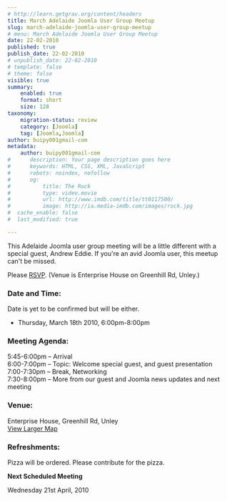 ```yaml
---
# http://learn.getgrav.org/content/headers
title: March Adelaide Joomla User Group Meetup
slug: march-adelaide-joomla-user-group-meetup
# menu: March Adelaide Joomla User Group Meetup
date: 22-02-2010
published: true
publish_date: 22-02-2010
# unpublish_date: 22-02-2010
# template: false
# theme: false
visible: true
summary:
    enabled: true
    format: short
    size: 128
taxonomy:
    migration-status: review
    category: [Joomla]
    tag: [Joomla,Joomla]
author: buipy001gmail-com
metadata:
    author: buipy001gmail-com
#      description: Your page description goes here
#      keywords: HTML, CSS, XML, JavaScript
#      robots: noindex, nofollow
#      og:
#          title: The Rock
#          type: video.movie
#          url: http://www.imdb.com/title/tt0117500/
#          image: http://ia.media-imdb.com/images/rock.jpg
#  cache_enable: false
#  last_modified: true

---
```


This Adelaide Joomla user group meeting will be a little different with a special guest, Andrew Eddie. If you're an avid Joomla user, this meetup can't be missed.

Please [RSVP](http://www.pbwebdev.com.au/registration/). (Venue is Enterprise House on Greenhill Rd, Unley.)

### Date and Time:

Date is yet to be confirmed but will be either.

- Thursday, March 18th 2010, 6:00pm-8:00pm

### Meeting Agenda:

5:45-6:00pm – Arrival  
 6:00-7:00pm – Topic: Welcome special guest, and guest presentation  
 7:00-7:30pm – Break, Networking  
 7:30-8:00pm – More from our guest and Joomla news updates and next meeting

### <a name="venue"></a>

### Venue:

Enterprise House, Greenhill Rd, Unley  
[View Larger Map](http://maps.google.com.au/maps?hl=en&q=enterprise+house+greenhill+road&ie=UTF8&hq=enterprise+house+greenhill+road&hnear=Sydney+NSW&radius=15000&ll=-34.931893,138.610125&spn=0.003703,0.009645&t=h&z=14&iwloc=A&cid=12457009317287375013&source=embed)

### Refreshments:

Pizza will be ordered. Please contribute for the pizza.

**Next Scheduled Meeting**

Wednesday 21st April, 2010